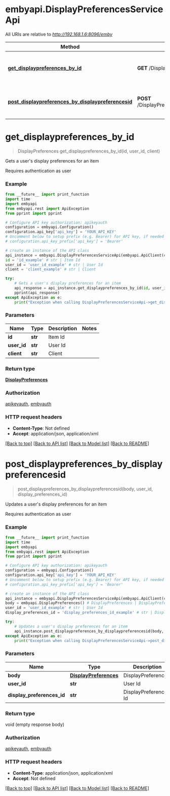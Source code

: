 # embyapi.DisplayPreferencesServiceApi

All URIs are relative to *http://192.168.1.6:8096/emby*

Method | HTTP request | Description
------------- | ------------- | -------------
[**get_displaypreferences_by_id**](DisplayPreferencesServiceApi.md#get_displaypreferences_by_id) | **GET** /DisplayPreferences/{Id} | Gets a user&#x27;s display preferences for an item
[**post_displaypreferences_by_displaypreferencesid**](DisplayPreferencesServiceApi.md#post_displaypreferences_by_displaypreferencesid) | **POST** /DisplayPreferences/{DisplayPreferencesId} | Updates a user&#x27;s display preferences for an item

# **get_displaypreferences_by_id**
> DisplayPreferences get_displaypreferences_by_id(id, user_id, client)

Gets a user's display preferences for an item

Requires authentication as user

### Example
```python
from __future__ import print_function
import time
import embyapi
from embyapi.rest import ApiException
from pprint import pprint

# Configure API key authorization: apikeyauth
configuration = embyapi.Configuration()
configuration.api_key['api_key'] = 'YOUR_API_KEY'
# Uncomment below to setup prefix (e.g. Bearer) for API key, if needed
# configuration.api_key_prefix['api_key'] = 'Bearer'

# create an instance of the API class
api_instance = embyapi.DisplayPreferencesServiceApi(embyapi.ApiClient(configuration))
id = 'id_example' # str | Item Id
user_id = 'user_id_example' # str | User Id
client = 'client_example' # str | Client

try:
    # Gets a user's display preferences for an item
    api_response = api_instance.get_displaypreferences_by_id(id, user_id, client)
    pprint(api_response)
except ApiException as e:
    print("Exception when calling DisplayPreferencesServiceApi->get_displaypreferences_by_id: %s\n" % e)
```

### Parameters

Name | Type | Description  | Notes
------------- | ------------- | ------------- | -------------
 **id** | **str**| Item Id | 
 **user_id** | **str**| User Id | 
 **client** | **str**| Client | 

### Return type

[**DisplayPreferences**](DisplayPreferences.md)

### Authorization

[apikeyauth](../README.md#apikeyauth), [embyauth](../README.md#embyauth)

### HTTP request headers

 - **Content-Type**: Not defined
 - **Accept**: application/json, application/xml

[[Back to top]](#) [[Back to API list]](../README.md#documentation-for-api-endpoints) [[Back to Model list]](../README.md#documentation-for-models) [[Back to README]](../README.md)

# **post_displaypreferences_by_displaypreferencesid**
> post_displaypreferences_by_displaypreferencesid(body, user_id, display_preferences_id)

Updates a user's display preferences for an item

Requires authentication as user

### Example
```python
from __future__ import print_function
import time
import embyapi
from embyapi.rest import ApiException
from pprint import pprint

# Configure API key authorization: apikeyauth
configuration = embyapi.Configuration()
configuration.api_key['api_key'] = 'YOUR_API_KEY'
# Uncomment below to setup prefix (e.g. Bearer) for API key, if needed
# configuration.api_key_prefix['api_key'] = 'Bearer'

# create an instance of the API class
api_instance = embyapi.DisplayPreferencesServiceApi(embyapi.ApiClient(configuration))
body = embyapi.DisplayPreferences() # DisplayPreferences | DisplayPreferences: 
user_id = 'user_id_example' # str | User Id
display_preferences_id = 'display_preferences_id_example' # str | DisplayPreferences Id

try:
    # Updates a user's display preferences for an item
    api_instance.post_displaypreferences_by_displaypreferencesid(body, user_id, display_preferences_id)
except ApiException as e:
    print("Exception when calling DisplayPreferencesServiceApi->post_displaypreferences_by_displaypreferencesid: %s\n" % e)
```

### Parameters

Name | Type | Description  | Notes
------------- | ------------- | ------------- | -------------
 **body** | [**DisplayPreferences**](DisplayPreferences.md)| DisplayPreferences:  | 
 **user_id** | **str**| User Id | 
 **display_preferences_id** | **str**| DisplayPreferences Id | 

### Return type

void (empty response body)

### Authorization

[apikeyauth](../README.md#apikeyauth), [embyauth](../README.md#embyauth)

### HTTP request headers

 - **Content-Type**: application/json, application/xml
 - **Accept**: Not defined

[[Back to top]](#) [[Back to API list]](../README.md#documentation-for-api-endpoints) [[Back to Model list]](../README.md#documentation-for-models) [[Back to README]](../README.md)

